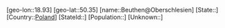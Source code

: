 ﻿---
location: [50.35,18.93]
type: City
tags:
- geo/City


SpocWebEntityId: 29159
isDeleted: false
confidential: public

---
[geo-lon::18.93]
[geo-lat::50.35]
[name::Beuthen@Oberschlesien]
[State::]
[Country::[Poland](geo/Continent/Europe/Poland.md)]
[StateId::]
[Population::]
[Unknown::]

